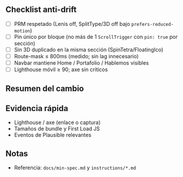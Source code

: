 ## Checklist anti-drift

- [ ] PRM respetado (Lenis off, SplitType/3D off bajo `prefers-reduced-motion`)
- [ ] Pin único por bloque (no más de 1 `ScrollTrigger` con `pin: true` por sección)
- [ ] Sin 3D duplicado en la misma sección (SpinTetra/FloatingIco)
- [ ] Route-mask ≤ 800ms (medido; sin lag innecesario)
- [ ] Navbar mantiene Home / Portafolio / Hablemos visibles
- [ ] Lighthouse móvil ≥ 90; axe sin críticos

## Resumen del cambio

## Evidencia rápida
- Lighthouse / axe (enlace o captura)
- Tamaños de bundle y First Load JS
- Eventos de Plausible relevantes

## Notas
- Referencia: `docs/min-spec.md` y `instructions/*.md`
